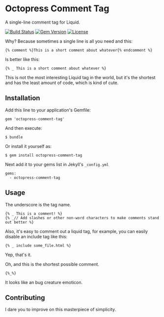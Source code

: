 # Octopress Comment Tag

A single-line comment tag for Liquid.

[![Build Status](https://travis-ci.org/octopress/comment-tag.svg)](https://travis-ci.org/octopress/comment-tag)
[![Gem Version](http://img.shields.io/gem/v/octopress-comment-tag.svg)](https://rubygems.org/gems/octopress-comment-tag)
[![License](http://img.shields.io/:license-mit-blue.svg)](http://octopress.mit-license.org)

Why? Because sometimes a single line is all you need and this:

    {% comment %}This is a short comment about whatever{% endcomment %}

Is better like this:

    {% _ This is a short comment about whatever %}

This is not the most interesting Liquid tag in the world, but it's the shortest and has the least amount of code, which is kind of cute.

## Installation

Add this line to your application's Gemfile:

    gem 'octopress-comment-tag'

And then execute:

    $ bundle

Or install it yourself as:

    $ gem install octopress-comment-tag

Next add it to your gems list in Jekyll's `_config.yml`

    gems:
      - octopress-comment-tag

## Usage

The underscore is the tag name.

    {% _ This is a comment! %}
    {% _// Add slashes or other non-word characters to make comments stand out better %}

Also, it's easy to comment out a liquid tag, for example, you can easily disable an include tag like this:

    {% _ include some_file.html %}

Yep, that's it.

Oh, and this is the shortest possible comment.

    {%_%}

It looks like an bug creature emoticon.

## Contributing

I dare you to improve on this masterpiece of simplicity.
